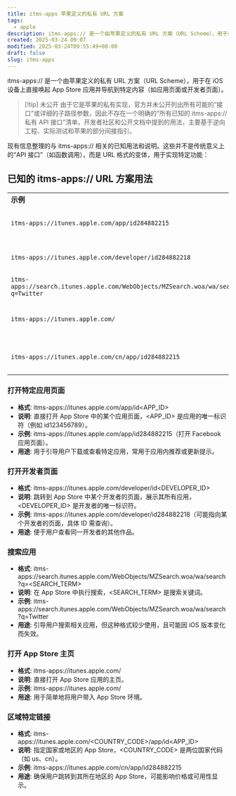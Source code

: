 ```yaml
---
title: itms-apps 苹果定义的私有 URL 方案
tags:
  - apple
description: itms-apps:// 是一个由苹果定义的私有 URL 方案（URL Scheme），用于在 iOS 设备上直接唤起 App Store 应用并导航到特定内容（如应用页面或开发者页面）。
created: 2025-03-24 09:07
modified: 2025-03-24T09:55:49+08:00
draft: false
slug: itms-apps
---
```


itms-apps:// 是一个由苹果定义的私有 URL 方案（URL Scheme），用于在 iOS 设备上直接唤起 App Store 应用并导航到特定内容（如应用页面或开发者页面）。
>[!tip] 未公开
>由于它是苹果的私有实现，官方并未公开列出所有可能的“接口”或详细的子路径参数，因此不存在一个明确的“所有已知的 itms-apps:// 私有 API 接口”清单。开发者社区和公开文档中提到的用法，主要基于逆向工程、实际测试和苹果的部分间接指引。

现有信息整理的与 itms-apps:// 相关的已知用法和说明。这些并不是传统意义上的“API 接口”（如函数调用），而是 URL 格式的变体，用于实现特定功能：

## 已知的 itms-apps:// URL 方案用法
|   |   |
|---|---|
|**示例**|**说明**|
|`itms-apps://itunes.apple.com/app/id284882215`|特定应用页面|
|`itms-apps://itunes.apple.com/developer/id284882218`|开发者页面|
|`itms-apps://search.itunes.apple.com/WebObjects/MZSearch.woa/wa/search?q=Twitter`|搜索应用|
|`itms-apps://itunes.apple.com/`|App Store 主页。|
|`itms-apps://itunes.apple.com/cn/app/id284882215`|区域特定链接|



### 打开特定应用页面
- **格式**: itms-apps://itunes.apple.com/app/id<APP_ID>
- **说明**: 直接打开 App Store 中的某个应用页面，<APP_ID> 是应用的唯一标识符（例如 id123456789）。
- **示例**: itms-apps://itunes.apple.com/app/id284882215（打开 Facebook 应用页面）。
- **用途**: 用于引导用户下载或查看特定应用，常用于应用内推荐或更新提示。
###  打开开发者页面
- **格式**: itms-apps://itunes.apple.com/developer/id<DEVELOPER_ID>
- **说明**: 跳转到 App Store 中某个开发者的页面，展示其所有应用，<DEVELOPER_ID> 是开发者的唯一标识符。
- **示例**: itms-apps://itunes.apple.com/developer/id284882218（可能指向某个开发者的页面，具体 ID 需查询）。
- **用途**: 便于用户查看同一开发者的其他作品。
###  搜索应用
- **格式**: itms-apps://search.itunes.apple.com/WebObjects/MZSearch.woa/wa/search?q=<SEARCH_TERM>
- **说明**: 在 App Store 中执行搜索，<SEARCH_TERM> 是搜索关键词。
- **示例**: itms-apps://search.itunes.apple.com/WebObjects/MZSearch.woa/wa/search?q=Twitter
- **用途**: 引导用户搜索相关应用，但这种格式较少使用，且可能因 iOS 版本变化而失效。
###  打开 App Store 主页
- **格式**: itms-apps://itunes.apple.com/
- **说明**: 直接打开 App Store 应用的主页。
- **示例**: itms-apps://itunes.apple.com/
- **用途**: 用于简单地将用户带入 App Store 环境。
### 区域特定链接
- **格式**: itms-apps://itunes.apple.com/<COUNTRY_CODE>/app/id<APP_ID>
- **说明**: 指定国家或地区的 App Store，<COUNTRY_CODE> 是两位国家代码（如 us、cn）。
- **示例**: itms-apps://itunes.apple.com/cn/app/id284882215
- **用途**: 确保用户跳转到其所在地区的 App Store，可能影响价格或可用性显示。
